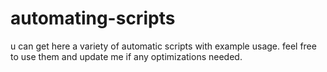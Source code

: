 # automating-scripts

u can get here a variety of automatic scripts with example usage. feel free to use them and update me if any optimizations needed.
